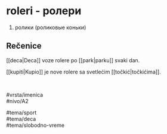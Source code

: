 # roleri - ролери

1. ролики (роликовые коньки)

## Rečenice

[[deca|Deca]] voze rolere po [[park|parku]] svaki dan.

[[kupiti|Kupio]] je nove rolere sa svetlećim [[točkić|točkićima]].

<br>

#vrsta/imenica  
#nivo/A2  

#tema/sport  
#tema/deca  
#tema/slobodno-vreme  
